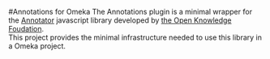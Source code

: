 #Annotations for Omeka
The Annotations plugin is a minimal wrapper for the [Annotator](https://github.com/okfn/annotator) javascript library developed by
[the Open Knowledge Foudation](http://okfn.org/).  
This project provides the minimal infrastructure needed to use this library in a Omeka project.
